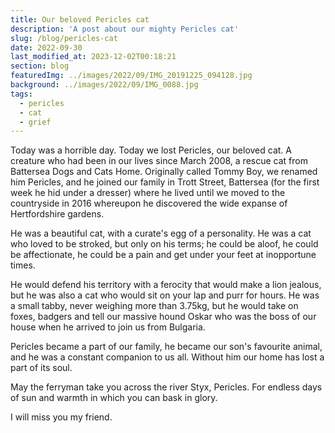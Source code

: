 ```yaml
---
title: Our beloved Pericles cat
description: 'A post about our mighty Pericles cat'
slug: /blog/pericles-cat
date: 2022-09-30
last_modified_at: 2023-12-02T00:18:21
section: blog
featuredImg: ../images/2022/09/IMG_20191225_094128.jpg
background: ../images/2022/09/IMG_0088.jpg
tags:
  - pericles
  - cat
  - grief
---
```

Today was a horrible day. Today we lost Pericles, our beloved cat. A creature who had been in our lives 
since March 2008, a rescue cat from Battersea Dogs and Cats Home. Originally called Tommy Boy, we renamed 
him Pericles, and he joined our family in Trott Street, Battersea (for the first week he hid under a dresser) where he lived until we moved to the countryside in
2016 whereupon he discovered the wide expanse of Hertfordshire gardens. 

He was a beautiful cat, with a curate's egg of a personality. He was a cat who loved to be stroked, but only on his terms; he could be aloof, he could be 
affectionate, he could be a pain and get under your feet at inopportune times. 

He would defend his territory with a ferocity that would make a lion jealous, but he was also a cat who would
sit on your lap and purr for hours. He was a small tabby, never weighing more than 3.75kg, but he would take on foxes, badgers 
and tell our massive hound Oskar who was the boss of our house when he arrived to join us from Bulgaria. 

Pericles became a part of our family, he became our son's favourite animal, and he was a constant companion to us all. Without him
our home has lost a part of its soul. 

May the ferryman take you across the river Styx, Pericles. For endless days of sun and warmth in which you can bask in glory.

I will miss you my friend. 
